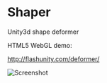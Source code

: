 # Shaper
Unity3d shape deformer

HTML5 WebGL demo:

http://flashunity.com/deformer/

![Screenshot](http://flashunity.com/assets/deformer/1.jpg)